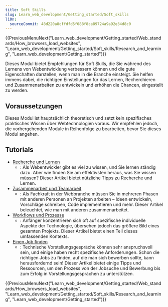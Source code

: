 ```yaml
---
title: Soft Skills
slug: Learn_web_development/Getting_started/Soft_skills
l10n:
  sourceCommit: 48d220a8cffdfd5f088f8ca89724a9a92e34d8c0
---
```


{{PreviousMenuNext("Learn_web_development/Getting_started/Web_standards/How_browsers_load_websites", "Learn_web_development/Getting_started/Soft_skills/Research_and_learning", "Learn_web_development/Getting_started")}}

Dieses Modul bietet Empfehlungen für Soft Skills, die Sie während des Lernens von Webentwicklung verbessern können und die gute Eigenschaften darstellen, wenn man in die Branche einsteigt. Sie helfen immens dabei, die richtigen Einstellungen für das Lernen, Recherchieren und Zusammenarbeiten zu entwickeln und erhöhen die Chancen, eingestellt zu werden.

## Voraussetzungen

Dieses Modul ist hauptsächlich theoretisch und setzt kein spezifisches praktisches Wissen über Webtechnologien voraus. Wir empfehlen jedoch, die vorhergehenden Module in Reihenfolge zu bearbeiten, bevor Sie dieses Modul angehen.

## Tutorials

- [Recherche und Lernen](/de/docs/Learn_web_development/Getting_started/Soft_skills/Research_and_learning)
  - : Als Webentwickler gibt es viel zu wissen, und Sie lernen ständig dazu. Aber wie finden Sie am effektivsten heraus, was Sie wissen müssen? Dieser Artikel bietet nützliche Tipps zu Recherche und Lernen.
- [Zusammenarbeit und Teamarbeit](/de/docs/Learn_web_development/Getting_started/Soft_skills/Collaboration_and_teamwork)
  - : Als Fachkraft in der Webbranche müssen Sie in mehreren Phasen mit anderen Personen an Projekten arbeiten – Ideen entwickeln, Vorschläge schreiben, Code implementieren und mehr. Dieser Artikel beleuchtet, wie man mit anderen zusammenarbeitet.
- [Workflows und Prozesse](/de/docs/Learn_web_development/Getting_started/Soft_skills/Workflows_and_processes)
  - : Anfänger konzentrieren sich oft auf spezifische individuelle Aspekte der Technologie, übersehen jedoch das größere Bild eines gesamten Projekts. Dieser Artikel bietet einen Teil dieses umfassenden Kontexts.
- [Einen Job finden](/de/docs/Learn_web_development/Getting_started/Soft_skills/Finding_a_job)
  - : Technische Vorstellungsgespräche können sehr anspruchsvoll sein, und einige haben recht spezifische Anforderungen. Schon die richtigen Jobs zu finden, auf die man sich bewerben sollte, kann herausfordernd sein! Dieser Artikel bietet einige Tipps und Ressourcen, um den Prozess von der Jobsuche und Bewerbung bis zum Erfolg in Vorstellungsgesprächen zu unterstützen.

{{PreviousMenuNext("Learn_web_development/Getting_started/Web_standards/How_browsers_load_websites", "Learn_web_development/Getting_started/Soft_skills/Research_and_learning", "Learn_web_development/Getting_started")}}
